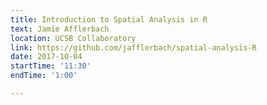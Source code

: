 ```yaml
---
title: Introduction to Spatial Analysis in R
text: Jamie Afflerbach
location: UCSB Collaboratory
link: https://github.com/jafflerbach/spatial-analysis-R
date: 2017-10-04
startTime: '11:30'
endTime: '1:00'

---
```

